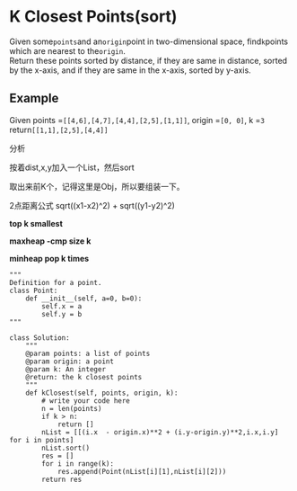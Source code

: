 # K Closest Points\(sort\)

Given some`points`and an`origin`point in two-dimensional space, find`k`points which are nearest to the`origin`.  
Return these points sorted by distance, if they are same in distance, sorted by the x-axis, and if they are same in the x-axis, sorted by y-axis.

## Example

Given points =`[[4,6],[4,7],[4,4],[2,5],[1,1]]`, origin =`[0, 0]`, k =`3`  
return`[[1,1],[2,5],[4,4]]`

分析

按着dist,x,y加入一个List，然后sort

取出来前K个，记得这里是Obj，所以要组装一下。

2点距离公式 sqrt\(\(x1-x2\)^2\) + sqrt\(\(y1-y2\)^2\)

**top k smallest**

**maxheap -cmp size k**

**minheap pop k times**

```text
"""
Definition for a point.
class Point:
    def __init__(self, a=0, b=0):
        self.x = a
        self.y = b
"""

class Solution:
    """
    @param points: a list of points
    @param origin: a point
    @param k: An integer
    @return: the k closest points
    """
    def kClosest(self, points, origin, k):
        # write your code here
        n = len(points)
        if k > n:
            return []
        nList = [[(i.x  - origin.x)**2 + (i.y-origin.y)**2,i.x,i.y] for i in points]
        nList.sort()
        res = []
        for i in range(k):
            res.append(Point(nList[i][1],nList[i][2]))
        return res
```

